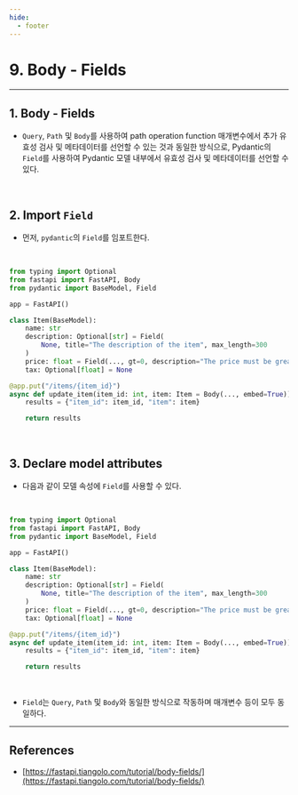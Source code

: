 ```yaml
---
hide:
  - footer
---
```


# 9. Body - Fields

---

## 1. Body - Fields

- `Query`, `Path` 및 `Body`를 사용하여 path operation function 매개변수에서 추가 유효성 검사 및 메타데이터를 선언할 수 있는 것과 동일한 방식으로, Pydantic의 `Field`를 사용하여 Pydantic 모델 내부에서 유효성 검사 및 메타데이터를 선언할 수 있다.

<br/>

## 2. Import `Field`

- 먼저, `pydantic`의 `Field`를 임포트한다.

<br/>

```python
from typing import Optional
from fastapi import FastAPI, Body
from pydantic import BaseModel, Field

app = FastAPI()

class Item(BaseModel):
    name: str
    description: Optional[str] = Field(
        None, title="The description of the item", max_length=300
    )
    price: float = Field(..., gt=0, description="The price must be greater than zero")
    tax: Optional[float] = None

@app.put("/items/{item_id}")
async def update_item(item_id: int, item: Item = Body(..., embed=True)):
    results = {"item_id": item_id, "item": item}

    return results
```

<br/>

## 3. Declare model attributes

- 다음과 같이 모델 속성에 `Field`를 사용할 수 있다.

<br/>

```python
from typing import Optional
from fastapi import FastAPI, Body
from pydantic import BaseModel, Field

app = FastAPI()

class Item(BaseModel):
    name: str
    description: Optional[str] = Field(
        None, title="The description of the item", max_length=300
    )
    price: float = Field(..., gt=0, description="The price must be greater than zero")
    tax: Optional[float] = None

@app.put("/items/{item_id}")
async def update_item(item_id: int, item: Item = Body(..., embed=True)):
    results = {"item_id": item_id, "item": item}

    return results
```

<br/>

- `Field`는 `Query`, `Path` 및 `Body`와 동일한 방식으로 작동하며 매개변수 등이 모두 동일하다.

---

## References

- [https://fastapi.tiangolo.com/tutorial/body-fields/](https://fastapi.tiangolo.com/tutorial/body-fields/)
